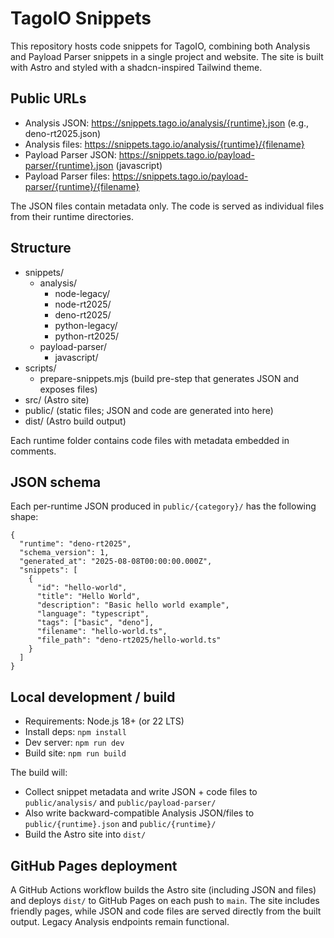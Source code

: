 # TagoIO Snippets

This repository hosts code snippets for TagoIO, combining both Analysis and Payload Parser snippets in a single project and website. The site is built with Astro and styled with a shadcn-inspired Tailwind theme.

## Public URLs

- Analysis JSON: https://snippets.tago.io/analysis/{runtime}.json (e.g., deno-rt2025.json)
- Analysis files: https://snippets.tago.io/analysis/{runtime}/{filename}
- Payload Parser JSON: https://snippets.tago.io/payload-parser/{runtime}.json (javascript)
- Payload Parser files: https://snippets.tago.io/payload-parser/{runtime}/{filename}

The JSON files contain metadata only. The code is served as individual files from their runtime directories.

## Structure

- snippets/
  - analysis/
    - node-legacy/
    - node-rt2025/
    - deno-rt2025/
    - python-legacy/
    - python-rt2025/
  - payload-parser/
    - javascript/
- scripts/
  - prepare-snippets.mjs (build pre-step that generates JSON and exposes files)
- src/ (Astro site)
- public/ (static files; JSON and code are generated into here)
- dist/ (Astro build output)

Each runtime folder contains code files with metadata embedded in comments.

## JSON schema

Each per-runtime JSON produced in `public/{category}/` has the following shape:

```
{
  "runtime": "deno-rt2025",
  "schema_version": 1,
  "generated_at": "2025-08-08T00:00:00.000Z",
  "snippets": [
    {
      "id": "hello-world",
      "title": "Hello World",
      "description": "Basic hello world example",
      "language": "typescript",
      "tags": ["basic", "deno"],
      "filename": "hello-world.ts",
      "file_path": "deno-rt2025/hello-world.ts"
    }
  ]
}
```

## Local development / build

- Requirements: Node.js 18+ (or 22 LTS)
- Install deps: `npm install`
- Dev server: `npm run dev`
- Build site: `npm run build`

The build will:
- Collect snippet metadata and write JSON + code files to `public/analysis/` and `public/payload-parser/`
- Also write backward-compatible Analysis JSON/files to `public/{runtime}.json` and `public/{runtime}/`
- Build the Astro site into `dist/`

## GitHub Pages deployment

A GitHub Actions workflow builds the Astro site (including JSON and files) and deploys `dist/` to GitHub Pages on each push to `main`. The site includes friendly pages, while JSON and code files are served directly from the built output. Legacy Analysis endpoints remain functional.
